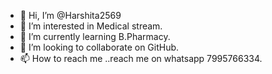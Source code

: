 - 👋 Hi, I’m @Harshita2569
- 👀 I’m interested in Medical stream.
- 🌱 I’m currently learning B.Pharmacy.
- 💞️ I’m looking to collaborate on GitHub.
- 📫 How to reach me ..reach me on whatsapp 7995766334.

<!---
Harshita2569/Harshita2569 is a ✨ special ✨ repository because its `README.md` (this file) appears on your GitHub profile.
You can click the Preview link to take a look at your changes.
--->
